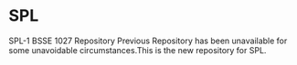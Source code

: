 # SPL
SPL-1 BSSE 1027 Repository
Previous Repository has been unavailable for some unavoidable circumstances.This is the new repository for SPL.
